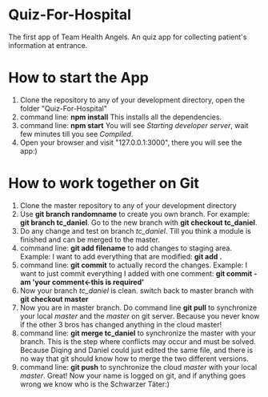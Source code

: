 # Quiz-For-Hospital
The first app of Team Health Angels. An quiz app for collecting patient's information at entrance.

# How to start the App
1. Clone the repository to any of your development directory, open the folder "Quiz-For-Hospital"
2. command line: **npm install** This installs all the dependencies.
3. command line: **npm start** You will see *Starting developer server*, wait few minutes till you see *Compiled*.
4. Open your browser and visit "127.0.0.1:3000", there you will see the app:)

# How to work together on Git
1. Clone the master repository to any of your development directory
2. Use **git branch randomname** to create you own branch. For example: **git branch tc_daniel**. Go to the new branch with **git checkout tc_daniel**.
3. Do any change and test on branch *tc_daniel*. Till you think a module is finished and can be merged to the master.
4. command line: **git add filename** to add changes to staging area. Example: I want to add everything that are modified: **git add .**
5. command line: **git commit** to actually record the changes. Example: I want to just commit everything I added with one comment: **git commit -am 'your comment<-this is required'**
6. Now your branch *tc_daniel* is clean. switch back to master branch with **git checkout master**
7. Now you are in master branch. Do command line **git pull** to synchronize your local *master* and the *master* on git server. Because you never know if the other 3 bros has changed anything in the cloud master!
8. command line: **git merge tc_daniel** to synchronize the master with your branch. This is the step where conflicts may occur and must be solved. Because Diqing and Daniel could just edited the same file, and there is no way that git should know how to merge the two different versions.
9. command line: **git push** to synchronize the cloud *master* with your local *master*. Great! Now your name is logged on git, and if anything goes wrong we know who is the Schwarzer Täter:)

